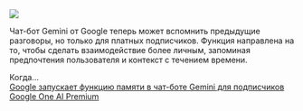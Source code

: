 <!--2025-02-14 12:01:24-->
<div class="yb">
  <div class="rss smaller1 habr"><img src="https://habrastorage.org/getpro/habr/upload_files/882/6df/1bc/8826df1bc6134a4c8b95ac6b5019b010.png" /><p>Чат-бот Gemini от Google теперь может вспомнить предыдущие разговоры, но только для платных подписчиков. Функция направлена ​​на то, чтобы сделать взаимодействие более личным, запоминая предпочтения пользователя и контекст с течением времени.</p><p>Когда... <br><a class="light" href="https://habr.com/ru/companies/bothub/news/882618/?utm_source=habrahabr&utm_medium=rss&utm_campaign=882618">Google запускает функцию памяти в чат-боте Gemini для подписчиков Google One AI Premium</a></div>
</div>
